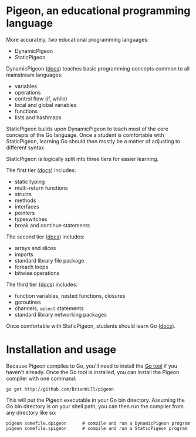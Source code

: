 # Pigeon, an educational programming language

More accurately, *two* educational programming languages:

- DynamicPigeon
- StaticPigeon

DynamicPigeon ([docs](dynamic-pigeon.md)) teaches basic programming concepts common to all mainstream languages:

- variables
- operations
- control flow (if, while)
- local and global variables
- functions
- lists and hashmaps

StaticPigeon builds upon DynamicPigeon to teach most of the core concepts of the Go language. Once a student is comfortable with StaticPigeon, learning Go should then mostly be a matter of adjusting to different syntax.

StaticPigeon is logically split into three tiers for easier learning.

The first tier ([docs](static-pigeon-tier-1.md)) includes:

- static typing
- multi-return functions
- structs
- methods
- interfaces
- pointers
- typeswitches
- break and continue statements

The second tier ([docs](static-pigeon-tier-2.md)) includes:

- arrays and slices
- imports
- standard library file package
- foreach loops
- bitwise operations

The third tier ([docs](static-pigeon-tier-3.md)) includes:

- function variables, nested functions, closures
- goroutines
- channels, `select` statements
- standard library networking packages

Once comfortable with StaticPigeon, students should learn Go ([docs](go-lang.md)).

# Installation and usage

Because Pigeon compiles to Go, you'll need to install the [Go tool](https://golang.org/doc/install) if you haven't already. Once the Go tool is installed, you can install the Pigeon compiler with one command:

```
go get http://github.com/BrianWill/pigeon
```

This will put the Pigeon executable in your Go bin directory. Assuming the Go bin directory is on your shell path, you can then run the compiler from any directory like so:

```
pigeon somefile.dpigeon      # compile and run a DynamicPigeon program
pigeon somefile.spigeon      # compile and run a StaticPigeon program
```
